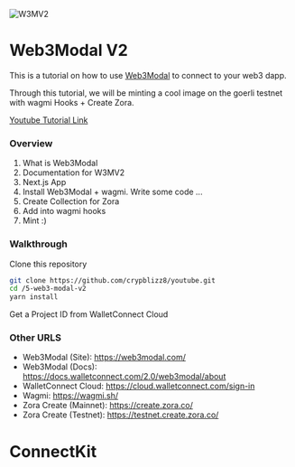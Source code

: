 ![W3MV2](https://user-images.githubusercontent.com/45455218/215583318-1d918903-b71f-437b-8a70-2bd34cef3be6.png)

# Web3Modal V2
This is a tutorial on how to use [Web3Modal](http://web3modal.com/) to connect to your web3 dapp.

Through this tutorial, we will be minting a cool image on the goerli testnet with wagmi Hooks + Create Zora.

[Youtube Tutorial Link](https://www.youtube.com/watch?v=SViUpuwLKzc)

### Overview

1. What is Web3Modal
2. Documentation for W3MV2
3. Next.js App
4. Install Web3Modal + wagmi.
	Write some code ...
6. Create Collection for Zora
7. Add into wagmi hooks
8. Mint :)

### Walkthrough
Clone this repository

```bash
git clone https://github.com/crypblizz8/youtube.git
cd /5-web3-modal-v2
yarn install
```

Get a Project ID from WalletConnect Cloud

### Other URLS 
- Web3Modal (Site): https://web3modal.com/
- Web3Modal (Docs): https://docs.walletconnect.com/2.0/web3modal/about 
- WalletConnect Cloud: https://cloud.walletconnect.com/sign-in
- Wagmi: https://wagmi.sh/
- Zora Create (Mainnet): https://create.zora.co/
- Zora Create (Testnet): https://testnet.create.zora.co/
# ConnectKit
